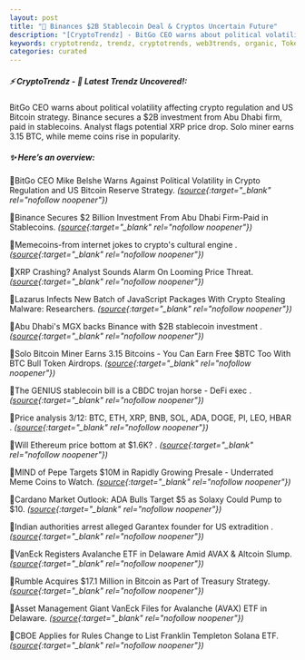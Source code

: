```yaml
---
layout: post
title: "🌌 Binances $2B Stablecoin Deal & Cryptos Uncertain Future"
description: "[CryptoTrendz] - BitGo CEO warns about political volatility affecting crypto regulation and US Bitcoin strategy. Binance secures a $2B investment from Abu Dhabi firm, paid in stablecoins. Analyst flags potential XRP price drop. Solo miner earns 3.15 BTC, while meme coins rise in popularity."
keywords: cryptotrendz, trendz, cryptotrends, web3trends, organic, Token, BTC, Crypto, analysis, Altcoin, Pepe, Bitcoin, Miner, Avalanche, stablecoin, Market, Ethereum, Binance, Analyst, CEO
categories: curated
---
```


##### ⚡ CryptoTrendz - 📌 *Latest Trendz Uncovered!:*

BitGo CEO warns about political volatility affecting crypto regulation and US Bitcoin strategy. Binance secures a $2B investment from Abu Dhabi firm, paid in stablecoins. Analyst flags potential XRP price drop. Solo miner earns 3.15 BTC, while meme coins rise in popularity.

##### ✨ *Here’s an overview:*


🔹BitGo CEO Mike Belshe Warns Against Political Volatility in Crypto Regulation and US Bitcoin Reserve Strategy. *([source](https://s.avyag.com/8sfs){:target="_blank" rel="nofollow noopener"})*

🔹Binance Secures $2 Billion Investment From Abu Dhabi Firm-Paid in Stablecoins. *([source](https://s.avyag.com/t9lw){:target="_blank" rel="nofollow noopener"})*

🔹Memecoins-from internet jokes to crypto's cultural engine . *([source](https://s.avyag.com/iesj){:target="_blank" rel="nofollow noopener"})*

🔹XRP Crashing? Analyst Sounds Alarm On Looming Price Threat. *([source](https://s.avyag.com/t2xm){:target="_blank" rel="nofollow noopener"})*

🔹Lazarus Infects New Batch of JavaScript Packages With Crypto Stealing Malware: Researchers. *([source](https://s.avyag.com/le4a){:target="_blank" rel="nofollow noopener"})*

🔹Abu Dhabi's MGX backs Binance with $2B stablecoin investment . *([source](https://s.avyag.com/ka8h){:target="_blank" rel="nofollow noopener"})*

🔹Solo Bitcoin Miner Earns 3.15 Bitcoins - You Can Earn Free $BTC Too With BTC Bull Token Airdrops. *([source](https://s.avyag.com/yrb1){:target="_blank" rel="nofollow noopener"})*

🔹The GENIUS stablecoin bill is a CBDC trojan horse - DeFi exec . *([source](https://s.avyag.com/y7ro){:target="_blank" rel="nofollow noopener"})*

🔹Price analysis 3/12: BTC, ETH, XRP, BNB, SOL, ADA, DOGE, PI, LEO, HBAR . *([source](https://s.avyag.com/d0a7){:target="_blank" rel="nofollow noopener"})*

🔹Will Ethereum price bottom at $1.6K? . *([source](https://s.avyag.com/onde){:target="_blank" rel="nofollow noopener"})*

🔹MIND of Pepe Targets $10M in Rapidly Growing Presale - Underrated Meme Coins to Watch. *([source](https://s.avyag.com/3g5a){:target="_blank" rel="nofollow noopener"})*

🔹Cardano Market Outlook: ADA Bulls Target $5 as Solaxy Could Pump to $10. *([source](https://s.avyag.com/8j14){:target="_blank" rel="nofollow noopener"})*

🔹Indian authorities arrest alleged Garantex founder for US extradition . *([source](https://s.avyag.com/l9xi){:target="_blank" rel="nofollow noopener"})*

🔹VanEck Registers Avalanche ETF in Delaware Amid AVAX & Altcoin Slump. *([source](https://s.avyag.com/073v){:target="_blank" rel="nofollow noopener"})*

🔹Rumble Acquires $17.1 Million in Bitcoin as Part of Treasury Strategy. *([source](https://s.avyag.com/6tgv){:target="_blank" rel="nofollow noopener"})*

🔹Asset Management Giant VanEck Files for Avalanche (AVAX) ETF in Delaware. *([source](https://s.avyag.com/nspx){:target="_blank" rel="nofollow noopener"})*

🔹CBOE Applies for Rules Change to List Franklin Templeton Solana ETF. *([source](https://s.avyag.com/h7e6){:target="_blank" rel="nofollow noopener"})*
